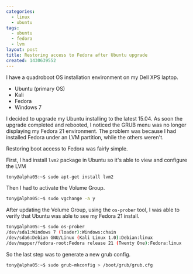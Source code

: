 ```yaml
---
categories:
  - linux
  - ubuntu
tags:
  - ubuntu
  - fedora
  - lvm
layout: post
title: Restoring access to Fedora after Ubuntu upgrade
created: 1430639552
---
```


I have a quadroboot OS installation environment on my Dell XPS laptop.

* Ubuntu (primary OS)
* Kali
* Fedora
* Windows 7

I decided to upgrade my Ubuntu installing to the latest 15.04. As soon the upgrade completed and rebooted, I noticed the GRUB menu was no longer displaying my Fedora 21 environment. The problem was because I had installed Fedora under an LVM partition, while the others weren't.

Restoring boot access to Fedora was fairly simple.

First, I had install `lvm2` package in Ubuntu so it's able to view and configure the LVM

```bash
tony@alpha05:~$ sudo apt-get install lvm2
```

Then I had to activate the Volume Group.

```bash
tony@alpha05:~$ sudo vgchange -a y
```

After updating the Volume Group, using the `os-prober` tool, I was able to verify that Ubuntu was able to see my Fedora 21 install.

```bash
tony@alpha05:~$ sudo os-prober
/dev/sda1:Windows 7 (loader):Windows:chain
/dev/sda6:Debian GNU/Linux (Kali Linux 1.0):Debian:linux
/dev/mapper/fedora-root:Fedora release 21 (Twenty One):Fedora:linux
```

So the last step was to generate a new grub config.

```bash
tony@alpha05:~$ sudo grub-mkconfig > /boot/grub/grub.cfg 
```
